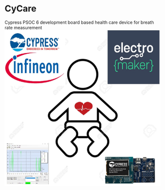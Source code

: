 # CyCare
Cypress PSOC 6 development board based health care device for breath rate measurement
![CyCare](/CyCare.jpg)
